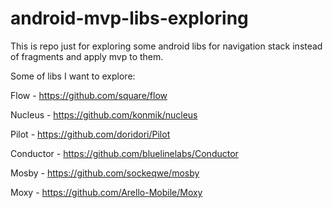 # android-mvp-libs-exploring
This is repo just for exploring some android libs for navigation stack instead of fragments and apply mvp to them.

Some of libs I want to explore:

Flow - https://github.com/square/flow

Nucleus - https://github.com/konmik/nucleus

Pilot - https://github.com/doridori/Pilot

Conductor - https://github.com/bluelinelabs/Conductor

Mosby - https://github.com/sockeqwe/mosby

Moxy - https://github.com/Arello-Mobile/Moxy
